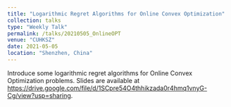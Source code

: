 ```yaml
---
title: "Logarithmic Regret Algorithms for Online Convex Optimization"
collection: talks
type: "Weekly Talk"
permalink: /talks/20210505_OnlineOPT
venue: "CUHKSZ"
date: 2021-05-05
location: "Shenzhen, China"
---
```


Introduce some logarithmic regret algorithms for Online Convex Optimization problems. Slides are available at https://drive.google.com/file/d/1SCpre54O4thhikzada0r4hmq1vnyG-Cg/view?usp=sharing.
